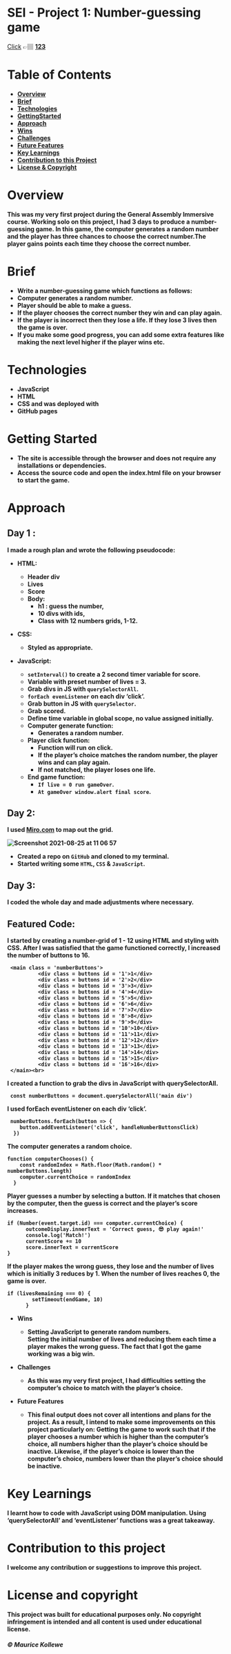 # SEI - Project 1:   Number-guessing game


[Click](#click) 👉🏽 [<b>123](https://maurice-35.github.io/number-guessing-game/)


# Table of Contents


- [Overview](#overview)
- [Brief](#brief)
- [Technologies](#technologies)
- [GettingStarted](#getting-started)
- [Approach](#approach)
- [Wins](#wins)
- [Challenges](#challenges)
- [Future Features](#future-features)
- [Key Learnings](#key-learnings)
- [Contribution to this Project](#contribution-to-this-project)
- [License & Copyright](#license-and-copyright)


# Overview
This was my very first project during the General Assembly Immersive course. Working solo on this project, I had 3 days to produce a number-guessing game.
In this game, the computer generates a random number and the player has three chances to choose the correct number.The player gains points each time they choose the correct number. 

# Brief
- Write a number-guessing game which functions as follows:
- Computer generates a random number.
- Player should be able to make a guess.
- If the player chooses the correct number they win and can play again.
- If the player is incorrect then they lose a life. If they lose 3 lives then the game is over.
- If you make some good progress, you can add some extra features like making the next level higher if the player wins etc. 

#  Technologies
- JavaScript
- HTML
- CSS and was deployed with 
- GitHub pages

#  Getting Started
- The site is accessible through the browser and does not require any installations or dependencies.
- Access the source code and open the index.html file on your browser to start the game.

# Approach 

## Day 1 : 
I made a rough plan and wrote the following pseudocode:
- HTML:
  - Header div
  - Lives
  - Score
  - Body:
    - h1 : guess the number,
    - 10 divs with ids,
    - Class with 12 numbers grids, 1-12.
- CSS:
  - Styled as appropriate.
  
- JavaScript:
  - `setInterval()` to create a 2 second timer variable for score.
  - Variable with preset number of lives = 3.
  - Grab divs in JS with `querySelectorAll`.
  - `forEach evenListener` on each div ‘click’.
  - Grab button in JS with `querySelector`.
  - Grab scored.
  - Define time variable in global scope, no value assigned initially.
  - Computer generate function:
     - Generates a random number.
  - Player click function:
     - Function will run on click.
     - If the player’s choice matches the random number, the player wins and can play again.
     - If not matched, the player loses one life.
  - End game function:
    - `If live = 0 run gameOver`.
    - `At gameOver window.alert final score`.

## Day 2: 
I used [Miro.com](https://www.miro.com/) to map out the grid.

![Screenshot 2021-08-25 at 11 06 57](https://user-images.githubusercontent.com/84001897/131211534-ab035ac3-341f-467f-a6c0-db783c7ed673.png)


- Created a repo on `GitHub` and cloned to my terminal. 
- Started writing some `HTML`, `CSS` & `JavaScript`.

## Day 3:
I coded the whole day and made adjustments where necessary.

##  Featured Code:

I started by creating a number-grid of 1 - 12 using HTML and styling with CSS.
After I was satisfied that the game functioned correctly, I increased the number of buttons to 16.

     <main class = 'numberButtons'>
              <div class = buttons id = '1'>1</div>
              <div class = buttons id = '2'>2</div>
              <div class = buttons id = '3'>3</div>
              <div class = buttons id = '4'>4</div>
              <div class = buttons id = '5'>5</div>
              <div class = buttons id = '6'>6</div>
              <div class = buttons id = '7'>7</div>
              <div class = buttons id = '8'>8</div>
              <div class = buttons id = '9'>9</div>
              <div class = buttons id = '10'>10</div>
              <div class = buttons id = '11'>11</div>
              <div class = buttons id = '12'>12</div>
              <div class = buttons id = '13'>13</div>
              <div class = buttons id = '14'>14</div>
              <div class = buttons id = '15'>15</div>
              <div class = buttons id = '16'>16</div>
     </main><br>

I created a function to grab the divs in JavaScript with querySelectorAll.

     const numberButtons = document.querySelectorAll('main div')
     
I used forEach eventListener on each div ‘click’.
     
     numberButtons.forEach(button => {
        button.addEventListener('click', handleNumberButtonsClick)
      })

The computer generates a random choice.

    function computerChooses() {
        const randomIndex = Math.floor(Math.random() * numberButtons.length)
        computer.currentChoice = randomIndex
      }
      
Player guesses a number by selecting a button. If it matches that chosen by the computer, then the guess is correct and the player’s score increases.

    if (Number(event.target.id) === computer.currentChoice) {
          outcomeDisplay.innerText = 'Correct guess, 😎 play again!'
          console.log('Match!')
          currentScore += 10
          score.innerText = currentScore
    }

If the player makes the wrong guess, they lose and the number of lives which is initially 3 reduces by 1. 
When the number of lives reaches 0, the game is over.

    if (livesRemaining === 0) {
            setTimeout(endGame, 10)
          }

- Wins
  - Setting JavaScript to generate random numbers.    
Setting the initial number of lives and reducing them each time a player makes the wrong guess.
The fact that I got the game working was a big win. 

- Challenges
  - As this was my very first project, I had difficulties setting the computer’s choice to match with the player’s choice.

- Future Features

  - This final output does not cover all  intentions and plans for the project. As a result, I intend to make some improvements on this project particularly on:
Getting the game to work such that if the player chooses a number which is higher than the computer’s choice, all numbers higher than the player’s choice should be inactive. Likewise, if the player’s choice is lower than the computer’s choice, numbers lower than the player’s choice should be inactive. 

#  Key Learnings
I learnt how to code with JavaScript using DOM manipulation. Using ‘querySelectorAll’ and ‘eventListener’ functions was a great takeaway.

# Contribution to this project
I welcome any contribution or suggestions to improve this project.

#  License and copyright
This project was built for educational purposes only. No copyright infringement is intended and all content is used under educational license.



#####  © Maurice Kollewe


